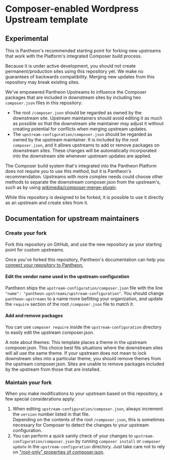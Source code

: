 # Composer-enabled Wordpress Upstream template
## Experimental

This is Pantheon's recommended starting point for forking new upstreams that work with the Platform's integrated
Composer build process.

Because it is under active development, you should not create permanent/production sites using this repository
yet. We make no guarantees of backwards compatibility. Merging new updates from this repository may break existing
sites.

We've empowered Pantheon Upstreams to influence the Composer packages that are included in downstream sites
by including two `composer.json` files in this repository:
  * The root `/composer.json` should be regarded as owned by the downstream site. Upstream maintainers should avoid
    editing it as much as possible so that the downstream site maintainer may adjust it without creating potential
    for conflicts when merging upstream updates.
  * The `upstream-configuration/composer.json` should be regarded as owned by the upstream maintainer. It is included by the
    root `composer.json`, and it allows upstreams to add or remove packages on downstream sites. These changes will be
    automatically incorporated into the downstream site whenever upstream updates are applied.

The Composer build system that's integrated into the Pantheon Platform does not require you to use this method, but
it is Pantheon's recommendation. Upstreams with more complex needs could choose other methods to separate
the downstream composer.json from the upstream's, such as by using [wikimedia/composer-merge-plugin](https://github.com/wikimedia/composer-merge-plugin).

While this repository is designed to be forked, it is possible to use it directly as an upstream and
create sites from it.

## Documentation for upstream maintainers

### Create your fork

Fork this repository on GitHub, and use the new repository as your starting point for custom upstreams.

Once you've forked this repository, Pantheon's documentation can help you [connect your repository to
Pantheon.](https://pantheon.io/docs/create-custom-upstream#connect-repository-to-pantheon)

#### Edit the vendor name used in the upstream-configuration

Pantheon ships the `upstream-configuration/composer.json` file with the line 
`"name": "pantheon-upstreams/upstream-configuration"`. You should change `pantheon-upstreams` to a name
more befitting your organization, and update the `require` section of the root `/composer.json`
file to match it.

#### Add and remove packages

You can use `composer require` inside the `upstream-configuration` directory to easily edit the upstream composer.json.

A note about themes: This template places a theme in the upstream composer.json. This choice best fits situations
where the downstream sites will all use the same theme. If your upstream does not mean to lock downstream sites
into a particular theme, you should remove themes from the upstream composer.json. Sites are unable to remove packages
included by the upstream from those that are installed.

### Maintain your fork

When you make modifications to your upstream based on this repository, a few special considerations apply:
  1. When editing `upstream-configuration/composer.json`, always increment the `version` number listed in that file.  
     Depending on the contents of the root `/composer.json`, this is sometimes necessary for Composer to detect the
     changes to your upstream configuration.
  2. You can perform a quick sanity check of your changes to `upstream-configuration/composer.json` by running
    `composer install` or `composer update` in the `upstream-configuration` directory. Just take care not to rely on
    ["root-only" properties of composer.json](https://getcomposer.org/doc/04-schema.md).